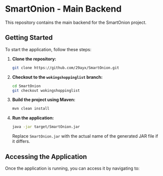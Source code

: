 # SmartOnion - Main Backend

This repository contains the main backend for the SmartOnion project.

## Getting Started

To start the application, follow these steps:

1. **Clone the repository:**
    ```sh
    git clone https://github.com/29ayx/SmartOnion.git
    ```

2. **Checkout to the `wokingshoppinglist` branch:**
    ```sh
    cd SmartOnion
    git checkout wokingshoppinglist
    ```

3. **Build the project using Maven:**
    ```sh
    mvn clean install
    ```

4. **Run the application:**
    ```sh
    java -jar target/SmartOnion.jar
    ```

    Replace `SmartOnion.jar` with the actual name of the generated JAR file if it differs.

## Accessing the Application

Once the application is running, you can access it by navigating to:


